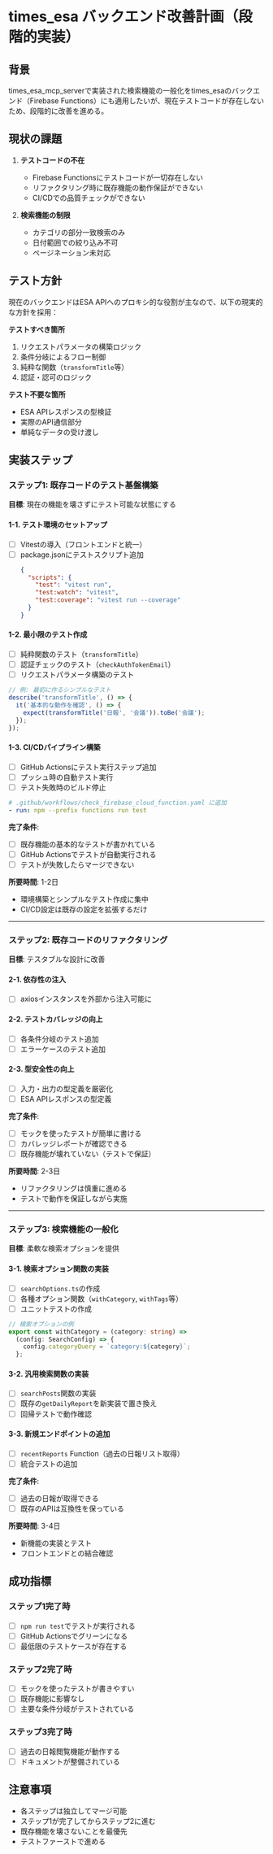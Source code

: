 # times_esa バックエンド改善計画（段階的実装）

## 背景

times_esa_mcp_serverで実装された検索機能の一般化をtimes_esaのバックエンド（Firebase Functions）にも適用したいが、現在テストコードが存在しないため、段階的に改善を進める。

## 現状の課題

1. **テストコードの不在**
   - Firebase Functionsにテストコードが一切存在しない
   - リファクタリング時に既存機能の動作保証ができない
   - CI/CDでの品質チェックができない

2. **検索機能の制限**
   - カテゴリの部分一致検索のみ
   - 日付範囲での絞り込み不可
   - ページネーション未対応

## テスト方針

現在のバックエンドはESA APIへのプロキシ的な役割が主なので、以下の現実的な方針を採用：

**テストすべき箇所**
1. リクエストパラメータの構築ロジック
2. 条件分岐によるフロー制御
3. 純粋な関数（`transformTitle`等）
4. 認証・認可のロジック

**テスト不要な箇所**
- ESA APIレスポンスの型検証
- 実際のAPI通信部分
- 単純なデータの受け渡し

## 実装ステップ

### ステップ1: 既存コードのテスト基盤構築

**目標**: 現在の機能を壊さずにテスト可能な状態にする

#### 1-1. テスト環境のセットアップ
- [ ] Vitestの導入（フロントエンドと統一）
- [ ] package.jsonにテストスクリプト追加
  ```json
  {
    "scripts": {
      "test": "vitest run",
      "test:watch": "vitest",
      "test:coverage": "vitest run --coverage"
    }
  }
  ```

#### 1-2. 最小限のテスト作成
- [ ] 純粋関数のテスト（`transformTitle`）
- [ ] 認証チェックのテスト（`checkAuthTokenEmail`）
- [ ] リクエストパラメータ構築のテスト

```typescript
// 例: 最初に作るシンプルなテスト
describe('transformTitle', () => {
  it('基本的な動作を確認', () => {
    expect(transformTitle('日報', '会議')).toBe('会議');
  });
});
```

#### 1-3. CI/CDパイプライン構築
- [ ] GitHub Actionsにテスト実行ステップ追加
- [ ] プッシュ時の自動テスト実行
- [ ] テスト失敗時のビルド停止

```yaml
# .github/workflows/check_firebase_cloud_function.yaml に追加
- run: npm --prefix functions run test
```

**完了条件**: 
- [ ] 既存機能の基本的なテストが書かれている
- [ ] GitHub Actionsでテストが自動実行される
- [ ] テストが失敗したらマージできない

**所要時間**: 1-2日
- 環境構築とシンプルなテスト作成に集中
- CI/CD設定は既存の設定を拡張するだけ

---

### ステップ2: 既存コードのリファクタリング

**目標**: テスタブルな設計に改善

#### 2-1. 依存性の注入
- [ ] axiosインスタンスを外部から注入可能に

#### 2-2. テストカバレッジの向上
- [ ] 各条件分岐のテスト追加
- [ ] エラーケースのテスト追加

#### 2-3. 型安全性の向上
- [ ] 入力・出力の型定義を厳密化
- [ ] ESA APIレスポンスの型定義

**完了条件**:
- [ ] モックを使ったテストが簡単に書ける
- [ ] カバレッジレポートが確認できる
- [ ] 既存機能が壊れていない（テストで保証）

**所要時間**: 2-3日
- リファクタリングは慎重に進める
- テストで動作を保証しながら実施

---

### ステップ3: 検索機能の一般化

**目標**: 柔軟な検索オプションを提供

#### 3-1. 検索オプション関数の実装
- [ ] `searchOptions.ts`の作成
- [ ] 各種オプション関数（`withCategory`, `withTags`等）
- [ ] ユニットテストの作成

```typescript
// 検索オプションの例
export const withCategory = (category: string) => 
  (config: SearchConfig) => { 
    config.categoryQuery = `category:${category}`; 
  };
```

#### 3-2. 汎用検索関数の実装
- [ ] `searchPosts`関数の実装
- [ ] 既存の`getDailyReport`を新実装で置き換え
- [ ] 回帰テストで動作確認

#### 3-3. 新規エンドポイントの追加
- [ ] `recentReports` Function（過去の日報リスト取得）
- [ ] 統合テストの追加

**完了条件**:
- [ ] 過去の日報が取得できる
- [ ] 既存のAPIは互換性を保っている

**所要時間**: 3-4日
- 新機能の実装とテスト
- フロントエンドとの結合確認

## 成功指標

### ステップ1完了時
- [ ] `npm run test`でテストが実行される
- [ ] GitHub Actionsでグリーンになる
- [ ] 最低限のテストケースが存在する

### ステップ2完了時
- [ ] モックを使ったテストが書きやすい
- [ ] 既存機能に影響なし
- [ ] 主要な条件分岐がテストされている

### ステップ3完了時
- [ ] 過去の日報閲覧機能が動作する
- [ ] ドキュメントが整備されている

## 注意事項

- 各ステップは独立してマージ可能
- ステップ1が完了してからステップ2に進む
- 既存機能を壊さないことを最優先
- テストファーストで進める